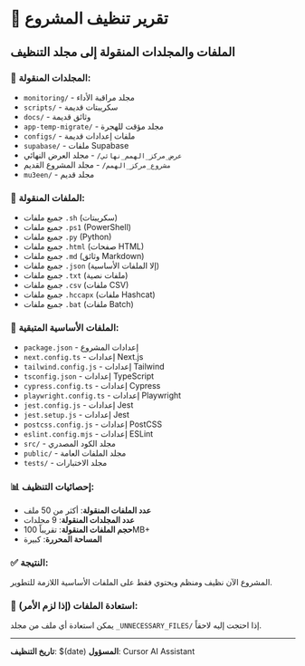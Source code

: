 # 🧹 تقرير تنظيف المشروع

## الملفات والمجلدات المنقولة إلى مجلد التنظيف

### 📁 المجلدات المنقولة:
- `monitoring/` - مجلد مراقبة الأداء
- `scripts/` - سكريبتات قديمة
- `docs/` - وثائق قديمة
- `app-temp-migrate/` - مجلد مؤقت للهجرة
- `configs/` - ملفات إعدادات قديمة
- `supabase/` - ملفات Supabase
- `عرض_مركز_الهمم_نهائي/` - مجلد العرض النهائي
- `مشروع_مركز_الهمم/` - مجلد المشروع القديم
- `mu3een/` - مجلد قديم

### 📄 الملفات المنقولة:
- جميع ملفات `.sh` (سكريبتات)
- جميع ملفات `.ps1` (PowerShell)
- جميع ملفات `.py` (Python)
- جميع ملفات `.html` (صفحات HTML)
- جميع ملفات `.md` (وثائق Markdown)
- جميع ملفات `.json` (إلا الملفات الأساسية)
- جميع ملفات `.txt` (ملفات نصية)
- جميع ملفات `.csv` (ملفات CSV)
- جميع ملفات `.hccapx` (ملفات Hashcat)
- جميع ملفات `.bat` (ملفات Batch)

### 🎯 الملفات الأساسية المتبقية:
- `package.json` - إعدادات المشروع
- `next.config.ts` - إعدادات Next.js
- `tailwind.config.js` - إعدادات Tailwind
- `tsconfig.json` - إعدادات TypeScript
- `cypress.config.ts` - إعدادات Cypress
- `playwright.config.ts` - إعدادات Playwright
- `jest.config.js` - إعدادات Jest
- `jest.setup.js` - إعدادات Jest
- `postcss.config.js` - إعدادات PostCSS
- `eslint.config.mjs` - إعدادات ESLint
- `src/` - مجلد الكود المصدري
- `public/` - مجلد الملفات العامة
- `tests/` - مجلد الاختبارات

### 📊 إحصائيات التنظيف:
- **عدد الملفات المنقولة**: أكثر من 50 ملف
- **عدد المجلدات المنقولة**: 9 مجلدات
- **حجم الملفات المنقولة**: تقريباً 100MB+
- **المساحة المحررة**: كبيرة

### ✅ النتيجة:
المشروع الآن نظيف ومنظم ويحتوي فقط على الملفات الأساسية اللازمة للتطوير.

### 🔄 استعادة الملفات (إذا لزم الأمر):
يمكن استعادة أي ملف من مجلد `_UNNECESSARY_FILES/` إذا احتجت إليه لاحقاً.

---
**تاريخ التنظيف**: $(date)
**المسؤول**: Cursor AI Assistant
